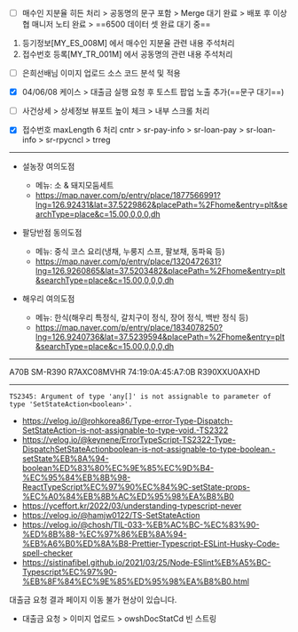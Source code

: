 - [ ] 매수인 지분율 히든 처리 > 공동명의 문구 포함 > Merge 대기 완료 > 배포 후 이상협 매니저 노티 완료 > ==6500 데이터 셋 완료 대기 중==
1. 등기정보[MY_ES_008M] 에서 매수인 지분율 관련 내용 주석처리
2. 접수번호 등록[MY_TR_001M] 에서 공동명의 관련 내용 주석처리

- [ ] 은희선배님 이미지 업로드 소스 코드 분석 및 적용
- [x] 04/06/08 케이스 > 대출금 실행 요청 후 토스트 팝업 노출 추가(==문구 대기==)
- [ ] 사건상세 > 상세정보 뷰포트 높이 체크 > 내부 스크롤 처리
- [x] 접수번호 maxLength 6 처리
cntr > sr-pay-info > sr-loan-pay > sr-loan-info > sr-rpycncl > trreg


***
- 설농장 여의도점
	- 메뉴: 소 & 돼지모둠세트
	- https://map.naver.com/p/entry/place/1877566991?lng=126.92431&lat=37.5229862&placePath=%2Fhome&entry=plt&searchType=place&c=15.00,0,0,0,dh

- 팔당반점 동의도점
	- 메뉴: 중식 코스 요리(냉채, 누룽지 스프, 팔보채, 동파육 등)
	- https://map.naver.com/p/entry/place/1320472631?lng=126.9260865&lat=37.5203482&placePath=%2Fhome&entry=plt&searchType=place&c=15.00,0,0,0,dh

- 해우리 여의도점
	- 메뉴: 한식(해우리 특정식, 갈치구이 정식, 장어 정식, 백반 정식 등)
	- https://map.naver.com/p/entry/place/1834078250?lng=126.9240736&lat=37.5239594&placePath=%2Fhome&entry=plt&searchType=place&c=15.00,0,0,0,dh


***

A70B
SM-R390
R7AXC08MVHR
74:19:0A:45:A7:0B
R390XXU0AXHD

***
```tsx
TS2345: Argument of type 'any[]' is not assignable to parameter of type 'SetStateAction<boolean>'.
```
- https://velog.io/@rohkorea86/Type-error-Type-Dispatch-SetStateAction-is-not-assignable-to-type-void.-TS2322
- https://velog.io/@keynene/ErrorTypeScript-TS2322-Type-DispatchSetStateActionboolean-is-not-assignable-to-type-boolean.-setState%EB%8A%94-boolean%ED%83%80%EC%9E%85%EC%9D%B4-%EC%95%84%EB%8B%98-ReactTypeScript%EC%97%90%EC%84%9C-setState-props-%EC%A0%84%EB%8B%AC%ED%95%98%EA%B8%B0
- https://yceffort.kr/2022/03/understanding-typescript-never
- https://velog.io/@hamjw0122/TS-SetStateAction
- https://velog.io/@chosh/TIL-033-%EB%AC%BC-%EC%83%90-%ED%8B%88-%EC%97%86%EB%8A%94-%EB%A6%B0%ED%8A%B8-Prettier-Typescript-ESLint-Husky-Code-spell-checker
- https://sistinafibel.github.io/2021/03/25/Node-ESlint%EB%A5%BC-Typescript%EC%97%90-%EB%8F%84%EC%9E%85%ED%95%98%EA%B8%B0.html


대출금 요청 결과 페이지 이동 불가 현상이 있습니다. 
- 대출금 요청 > 이미지 업로드 > owshDocStatCd 빈 스트링